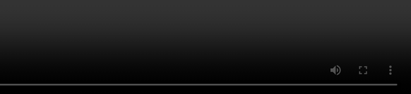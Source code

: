```yaml
---
transition: fade
layout: two-cols
---
```


# An interval <span class="inline-subtitle">before ...</span>

::left::

```js 
// app/components/timer.js
import Component from '@glimmer/component';
import { tracked } from '@glimmer/tracking';

export default class Timer extends Component {
  @tracked _time;

  get time() {
    if (!this.timer) {
      this.timer = setInterval(() => {
        this._time = new Date();
      }, 1000);
    }

    return this._time || new Date();
  }

  willDestroy() {
    if (this.timer) {
      clearInterval(this.timer);
    }
  }
}
```

::right::

```hbs 
{{! app/components/timer.hbs }}
{{this.time}}
```

<QRCode class="qr-code" size="350" value="https://limber.glimdown.com/edit?c=FAEQpgtg9gBAZgJyhGkBGYEGMoDs4wBMADIQMzDAAGNA5gFYDOMANgJYBuYwbEADlAQAXGAGFkA3GFwjEyGAHIAArXYQImAPQ5%2BeaUIUBuHruEwA3jCEIAhlgDWYACYwAvvCQplq3hoSbrO3s2XFojEwEzSzw3D3lldC1oJzY4Nkxw4DAAD0iRJzA4GwBXFhEsFhtGZgAJMBYWKAB1QRYXHKFpJ2ZxXSkZC2AYGAAeTv5KzoA%2BIeGYABVeMAAuC3MhAAs2RgA6ISXXV1mRgMg%2BSbAZ2aVAh2cYAH19jWNZ2jARZ7AACgBKQbmMFSMG%2BAEJNts9ksEP9zLNARDdl8EDAALwwRgfACSMkwHBsLG%2BfzRUwBgLmiJ2TyWaJgUgA7jAQDZOn9jOS3AAaGAARmI-N%2B7LmR3hMAQH2KCFwVi2u2pGhgAB9FXSwIzmazBbMRcN6WwGuBGNYoABPYlwwHA76U5Gw0XDCpgGwIHGdBD4wk26FawFHYZHI40KjAIA&format=glimdown"></QRCode>


<!-- 

Before diving in to this example, I'm sure the first thing ya'll saw
was the static on the right
this is a big QR Code, as it contains all the text on the slide
and re-directs you to a REPL or Playground where you can play this example..

If you'd like to play along, and your phone happens to not be a telescope, 
feel free to get closer to scan the QR code.


Here, we define an interval which we use to represent a clock.
This has a number of problems:
- our "time" value is bound to a component,
    so we can't tear down our interval at any granularity smaller than a component.
    I'm sure ya'll have seen components that do too much, and this pattern adds to that.
- the teardown, and setup are disjoint... there is a lifecycle hook you have to know aobut.
    since components lend themselves to be overburdened with responsibility, it's very easy 
    intermingle different behaviors' cleanup and setup all over the place within a component. 
- we've hacked in a lifecyle event via a set-once property.
    the getter is still re-evaluated every time underscore time changes.
    ... and if we were to add tracked data in to the mix, we are at high risk for a memory leak.


This ... is a disaster.

-->


---
transition: fade
---

# An interval <span class="inline-subtitle">after ...</span>


```gjs 
// app/components/timer.gjs
import { resource, cell } from 'ember-resources';

const Time = resource(({ on }) => {
  let time = cell(new Date());
  let interval = 
    setInterval(() => time.current = new Date(), 1000);

  on.cleanup(() => clearInterval(interval));

  return time;
});

<template>
  {{Time}}
</template>
```


<QRCode class="qr-code" size="350" value="https://limber.glimdown.com/edit?c=FAEQpgtg9gBAZgJyhGkBGYEGMoDs4wBMADIQMzDAAGNA5gFYDOMANgJYBuYwbEADlAQAXGAG8YCMIygBXbGAA0MLGBYsYAX3hIUAcnSYAtJOlyVjXQG5KOXIxEAVXmBgBeCVNnyAFN-F5NAEo3AD4xYBhlPHsYIWc3ZVUWb1wwAHcYEABDITBvQMDrSNsYtlxchA4s9XdGMCEASXLMKuT80NjnADosOUlyhNSM7Nz8pQBGYinCyki8HpYwLNwZPl9g1zCsRayEJorW7zKD6oLrCI8hOVxOiDBrDRngAB5c-hYcsBCL0VEnO40GheAHo3nwPrlvjQqMAgA&format=glimdown"></QRCode>


<!-- 

Here we can already see that this looks way less complicated
- setup and teardown of the interval are co-located
- the entire construct is focused on a single responsibility
- teardown occurs at the curly-brace level where Time is used, rather than at the component level
- we don't need to hack in our own lifecycle via a set-once property.

-->


---
transition: fade
---


<style>
    .interval-video {
        position: fixed;
        top: 0;
        right: 0;
        bottom: 0;
        height: 100%;
    }
</style>

<video 
  controls loop 
  autoplay
  class="interval-video"
  src="/pages/main/examples/recordings/interval.webm"></video>

<!--

Here is that code rendered.

On the right here you can see that time is progressing steadily, one second at a time

-->
